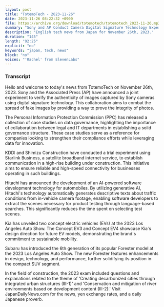 ```yaml
---
layout: post
title: "TotemoTech - 2023-11-26"
date: 2023-11-26 08:22:32 +0900
file: https://archive.org/download/totemotech/totemotech_2023-11-26.mp3
summary: "Sony and AP Conduct Camera Digital Signature Technology Experiment, KDDI and Shimizu Construction Build Communication for High-rise Building with Starlink, & more…"
description: "English tech news from Japan for November 26th, 2023."
duration: "145"
length: "02:25"
explicit: "no"
keywords: "japan, tech, news"
block: "no"
voices: "'Rachel' from ElevenLabs"
---
```


### Transcript

Hello and welcome to today's news from TotemoTech on November 26th, 2023. Sony and the Associated Press (AP) have announced a joint experiment to verify the authenticity of images captured by Sony cameras using digital signature technology. This collaboration aims to combat the spread of fake images by providing a way to prove the integrity of photos.

The Personal Information Protection Commission (PPC) has released a collection of case studies on data governance, highlighting the importance of collaboration between legal and IT departments in establishing a solid governance structure. These case studies serve as a reference for companies looking to strengthen their compliance efforts while leveraging data for innovation.

KDDI and Shimizu Construction have conducted a trial experiment using Starlink Business, a satellite broadband internet service, to establish communication in a high-rise building under construction. This initiative aims to ensure reliable and high-speed connectivity for businesses operating in such buildings.

Hitachi has announced the development of an AI-powered software development technology for automobiles. By utilizing generative AI, Hitachi's technology automatically generates descriptive texts about traffic conditions from in-vehicle camera footage, enabling software developers to extract the scenes necessary for product testing through language-based searches. This significantly reduces the time spent on selecting test scenes.

Kia has unveiled two concept electric vehicles (EVs) at the 2023 Los Angeles Auto Show. The Concept EV3 and Concept EV4 showcase Kia's design direction for future EV models, demonstrating the brand's commitment to sustainable mobility.

Subaru has introduced the 6th generation of its popular Forester model at the 2023 Los Angeles Auto Show. The new Forester features enhancements in design, technology, and performance, further solidifying its position in the compact SUV segment.

In the field of construction, the 2023 exam included questions and explanations related to the theme of 'Creating decarbonized cities through integrated urban structures (III-1)' and 'Conservation and mitigation of river environments based on development content (III-2).'   Visit JapanDailyNews.com for the news, yen exchange rates, and a daily Japanese proverb.
